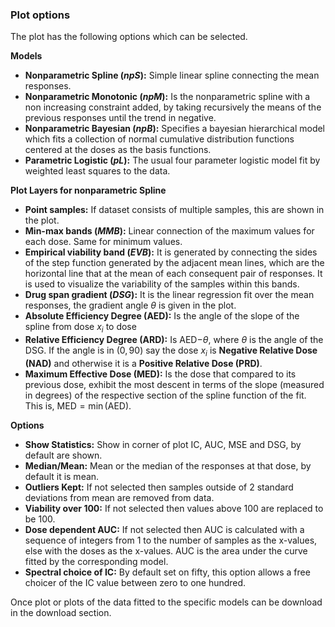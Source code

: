 ### Plot options

The plot has the following options which can be selected.

**Models**

- **Nonparametric Spline (*npS*):** Simple linear spline connecting the mean responses. 
- **Nonparametric Monotonic (*npM*):** Is the nonparametric spline with a non increasing constraint added, by taking recursively the means of the previous responses until the trend in negative.
- **Nonparametric Bayesian (*npB*):** Specifies a bayesian hierarchical model which fits a collection of normal cumulative distribution functions centered at the doses as the basis functions.
- **Parametric Logistic (*pL*):** The usual four parameter logistic model fit by weighted least squares to the data. 

**Plot Layers for nonparametric Spline**

- **Point samples:** If dataset consists of multiple samples, this are shown in the plot.
- **Min-max bands (*MMB*):** Linear connection of the maximum values for each dose. Same for minimum values.
- **Empirical viability band (*EVB*):** It is generated by connecting the sides of the step function generated by the adjacent mean lines, which are the horizontal line that at the mean of each consequent pair of responses. It is used to visualize the variability of the samples within this bands.
- **Drug span gradient (*DSG*):** It is the linear regression fit over the mean responses,  the gradient angle $\theta$ is given in the plot.
- **Absolute Efficiency Degree (AED):** Is the angle of the slope of the spline from dose $x_i$ to dose
- **Relative Efficiency Degree (ARD):** Is AED$-\theta$, where $\theta$ is the angle of the DSG. If the angle is in $(0,90)$ say the dose $x_i$ is **Negative Relative Dose (NAD)** and otherwise it is a **Positive Relative Dose (PRD)**.
- **Maximum Effective Dose (MED):** Is the dose that compared to its previous dose, exhibit the most descent in terms of the slope (measured in degrees) of the respective section of the spline function of the fit. This is, $\textrm{MED} = \min ( \textrm{AED} )$.

**Options**

- **Show Statistics:** Show in corner of plot IC, AUC, MSE and DSG, by default are shown. 
- **Median/Mean:**  Mean or the median of the responses at that dose, by default it is mean. 
- **Outliers Kept:** If not selected then samples outside of 2 standard deviations from mean are removed from data. 
- **Viability over 100:** If not selected then values above 100 are replaced to be 100.
- **Dose dependent AUC:** If not selected then AUC is calculated with a sequence of integers from 1 to the number of samples as the x-values, else with the doses as the x-values. AUC is the area under the curve fitted by the corresponding model.
- **Spectral choice of IC:** By default set on fifty, this option allows a free choicer of the IC value between zero to one hundred.

Once plot or plots of the data fitted to the specific models can be download in the download section. 